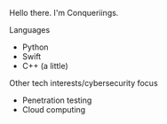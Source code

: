 Hello there. I'm Conqueriings. 

Languages
- Python 
- Swift 
- C++ (a little) 

Other tech interests/cybersecurity focus 
- Penetration testing 
- Cloud computing 
